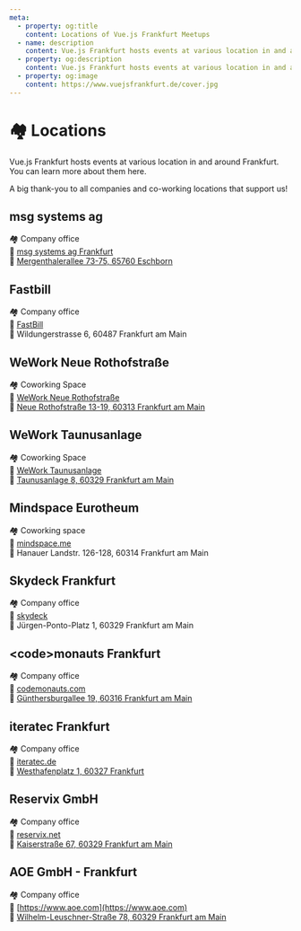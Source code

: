 ```yaml
---
meta:
  - property: og:title
    content: Locations of Vue.js Frankfurt Meetups
  - name: description
    content: Vue.js Frankfurt hosts events at various location in and around Frankfurt.
  - property: og:description
    content: Vue.js Frankfurt hosts events at various location in and around Frankfurt.
  - property: og:image
    content: https://www.vuejsfrankfurt.de/cover.jpg
---
```


# :houses: Locations

Vue.js Frankfurt hosts events at various location in and around Frankfurt. You can learn more about them here.

A big thank-you to all companies and co-working locations that support us!

## msg systems ag

:houses: Company office</br>
:link: [msg systems ag Frankfurt](https://www.msg.group/)</br>
:round_pushpin: [Mergenthalerallee 73-75, 65760 Eschborn](https://goo.gl/maps/WwZ8mrPTV6p)

## Fastbill

:houses: Company office</br>
:link: [FastBill](https://www.fastbill.com)</br>
:round_pushpin: Wildungerstrasse 6, 60487 Frankfurt am Main

## WeWork Neue Rothofstraße

:houses: Coworking Space</br>
:link: [WeWork Neue Rothofstraße](https://www.wework.com/buildings/neue-rothofstrasse-13-19--frankfurt)</br>
:round_pushpin: [Neue Rothofstraße 13-19, 60313 Frankfurt am Main](https://goo.gl/maps/G7N5yDs5GFm)

## WeWork Taunusanlage

:houses: Coworking Space</br>
:link: [WeWork Taunusanlage](https://www.wework.com/de-DE/buildings/taunusanlage-8--frankfurt)</br>
:round_pushpin: [Taunusanlage 8, 60329 Frankfurt am Main](https://goo.gl/maps/QG5BnuobBy72)

## Mindspace Eurotheum

:houses: Coworking space</br>
:link: [mindspace.me](https://mindspace.me/frankfurt)</br>
:round_pushpin: Hanauer Landstr. 126-128, 60314 Frankfurt am Main

## Skydeck Frankfurt

:houses: Company office</br>
:link: [skydeck](https://skydeck.deutschebahn.com/)</br>
:round_pushpin: Jürgen-Ponto-Platz 1, 60329 Frankfurt am Main

## &lt;code&gt;monauts Frankfurt

:houses: Company office</br>
:link: [codemonauts.com](https://codemonauts.com/)</br>
:round_pushpin: [Günthersburgallee 19, 60316 Frankfurt am Main](https://goo.gl/maps/GkYfxnJYZK72)

## iteratec Frankfurt

:houses: Company office</br>
:link: [iteratec.de](https://www.iteratec.de/unternehmen/frankfurt/)</br>
:round_pushpin: [Westhafenplatz 1, 60327 Frankfurt](https://www.google.de/maps/search/50.101248,8.663862)

## Reservix GmbH

:houses: Company office</br>
:link: [reservix.net](https://www.reservix.net/)</br>
:round_pushpin: [Kaiserstraße 67, 60329 Frankfurt am Main](https://goo.gl/maps/aycsN29GCugCBMkG7)

## AOE GmbH - Frankfurt

:houses: Company office</br>
:link: [https://www.aoe.com](https://www.aoe.com)</br>
:round_pushpin: [Wilhelm-Leuschner-Straße 78, 60329 Frankfurt am Main](https://goo.gl/maps/ghrxgcV8NwtJK5KJ6)
